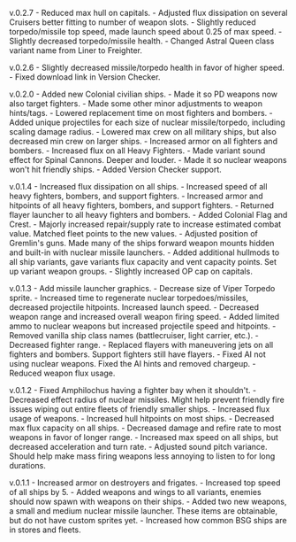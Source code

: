 v.0.2.7
    - Reduced max hull on capitals.
    - Adjusted flux dissipation on several Cruisers better fitting to number of weapon slots.
    - Slightly reduced torpedo/missile top speed, made launch speed about 0.25 of max speed.
    - Slightly decreased torpedo/missile health.
    - Changed Astral Queen class variant name from Liner to Freighter.

v.0.2.6
    - Slightly decreased missile/torpedo health in favor of higher speed.
    - Fixed download link in Version Checker.

v.0.2.0
    - Added new Colonial civilian ships.
    - Made it so PD weapons now also target fighters.
    - Made some other minor adjustments to weapon hints/tags.
    - Lowered replacement time on most fighters and bombers.
    - Added unique projectiles for each size of nuclear missile/torpedo, including scaling damage radius.
    - Lowered max crew on all military ships, but also decreased min crew on larger ships.
    - Increased armor on all fighters and bombers.
    - Increased flux on all Heavy Fighters.
    - Made variant sound effect for Spinal Cannons. Deeper and louder.
    - Made it so nuclear weapons won't hit friendly ships.
    - Added Version Checker support.

v.0.1.4
    - Increased flux dissipation on all ships.
    - Increased speed of all heavy fighters, bombers, and support fighters.
    - Increased armor and hitpoints of all heavy fighters, bombers, and support fighters.
    - Returned flayer launcher to all heavy fighters and bombers.
    - Added Colonial Flag and Crest.
    - Majorly increased repair/supply rate to increase estimated combat value. Matched fleet points to the new values.
    - Adjusted position of Gremlin's guns. Made many of the ships forward weapon mounts hidden and built-in with nuclear missile launchers.
    - Added additional hullmods to all ship variants, gave variants flux capacity and vent capacity points. Set up variant weapon groups.
    - Slightly increased OP cap on capitals.

v.0.1.3
    - Add missile launcher graphics.
    - Decrease size of Viper Torpedo sprite.
    - Increased time to regenerate nuclear torpedoes/missiles, decreased projectile hitpoints. Increased launch speed.
    - Decreased weapon range and increased overall weapon firing speed.
    - Added limited ammo to nuclear weapons but increased projectile speed and hitpoints.
    - Removed vanilla ship class names (battlecruiser, light carrier, etc.).
    - Decreased fighter range.
    - Replaced flayers with maneuvering jets on all fighters and bombers. Support fighters still have flayers.
    - Fixed AI not using nuclear weapons. Fixed the AI hints and removed chargeup.
    - Reduced weapon flux usage.
    

v.0.1.2
    - Fixed Amphilochus having a fighter bay when it shouldn't.
    - Decreased effect radius of nuclear missiles. Might help prevent friendly fire issues wiping out entire fleets of friendly smaller ships.
    - Increased flux usage of weapons.
    - Increased hull hitpoints on most ships.
    - Decreased max flux capacity on all ships.
    - Decreased damage and refire rate to most weapons in favor of longer range.
    - Increased max speed on all ships, but decreased acceleration and turn rate.
    - Adjusted sound pitch variance. Should help make mass firing weapons less annoying to listen to for long durations.

v.0.1.1
    - Increased armor on destroyers and frigates.
    - Increased top speed of all ships by 5.
    - Added weapons and wings to all variants, enemies should now spawn with weapons on their ships.
    - Added two new weapons, a small and medium nuclear missile launcher. These items are obtainable, but do not have custom sprites yet.
    - Increased how common BSG ships are in stores and fleets.